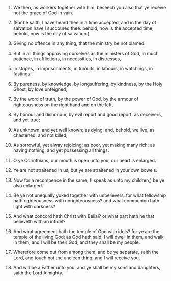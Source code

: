 1. We then, as workers together with him, beseech you also that ye
receive not the grace of God in vain.

2. (For he saith, I have heard thee in a time accepted, and in the
day of salvation have I succoured thee: behold, now is the accepted
time; behold, now is the day of salvation.)

3. Giving no offence in
any thing, that the ministry be not blamed:

4. But in all things
approving ourselves as the ministers of God, in much patience, in
afflictions, in necessities, in distresses,

5. In stripes, in
imprisonments, in tumults, in labours, in watchings, in fastings;

6. By pureness, by knowledge, by longsuffering, by kindness, by the Holy
Ghost, by love unfeigned,

7. By the word of truth, by the power of
God, by the armour of righteousness on the right hand and on the left,

8. By honour and dishonour, by evil report and good report: as
deceivers, and yet true;

9. As unknown, and yet well known; as dying,
and, behold, we live; as chastened, and not killed;

10. As sorrowful,
yet alway rejoicing; as poor, yet making many rich; as having nothing,
and yet possessing all things.

11. O ye Corinthians, our mouth is open unto you, our heart is
enlarged.

12. Ye are not straitened in us, but ye are straitened in your own
bowels.

13. Now for a recompence in the same, (I speak as unto my children,)
be ye also enlarged.

14. Be ye not unequally yoked together with unbelievers: for what
fellowship hath righteousness with unrighteousness? and what communion
hath light with darkness?

15. And what concord hath Christ with
Belial? or what part hath he that believeth with an infidel?

16. And
what agreement hath the temple of God with idols? for ye are the
temple of the living God; as God hath said, I will dwell in them, and
walk in them; and I will be their God, and they shall be my people.

17. Wherefore come out from among them, and be ye separate, saith the
Lord, and touch not the unclean thing; and I will receive you.

18. And will be a Father unto you, and ye shall be my sons and
daughters, saith the Lord Almighty.